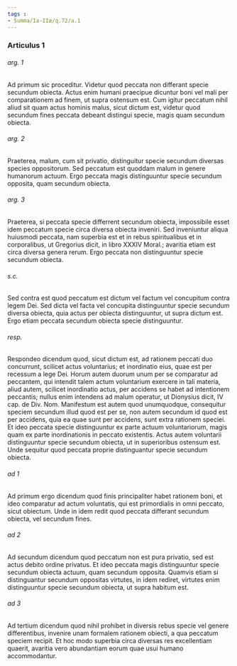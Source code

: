 ```yaml
---
tags : 
- Summa/Ia-IIæ/q.72/a.1
---
```


### Articulus 1

###### arg. 1
Ad primum sic proceditur. Videtur quod peccata non differant specie secundum obiecta. Actus enim humani praecipue dicuntur boni vel mali per comparationem ad finem, ut supra ostensum est. Cum igitur peccatum nihil aliud sit quam actus hominis malus, sicut dictum est, videtur quod secundum fines peccata debeant distingui specie, magis quam secundum obiecta.

###### arg. 2
Praeterea, malum, cum sit privatio, distinguitur specie secundum diversas species oppositorum. Sed peccatum est quoddam malum in genere humanorum actuum. Ergo peccata magis distinguuntur specie secundum opposita, quam secundum obiecta.

###### arg. 3
Praeterea, si peccata specie differrent secundum obiecta, impossibile esset idem peccatum specie circa diversa obiecta inveniri. Sed inveniuntur aliqua huiusmodi peccata, nam superbia est et in rebus spiritualibus et in corporalibus, ut Gregorius dicit, in libro XXXIV Moral.; avaritia etiam est circa diversa genera rerum. Ergo peccata non distinguuntur specie secundum obiecta.

###### s.c.
Sed contra est quod peccatum est dictum vel factum vel concupitum contra legem Dei. Sed dicta vel facta vel concupita distinguuntur specie secundum diversa obiecta, quia actus per obiecta distinguuntur, ut supra dictum est. Ergo etiam peccata secundum obiecta specie distinguuntur.

###### resp.
Respondeo dicendum quod, sicut dictum est, ad rationem peccati duo concurrunt, scilicet actus voluntarius; et inordinatio eius, quae est per recessum a lege Dei. Horum autem duorum unum per se comparatur ad peccantem, qui intendit talem actum voluntarium exercere in tali materia, aliud autem, scilicet inordinatio actus, per accidens se habet ad intentionem peccantis; nullus enim intendens ad malum operatur, ut Dionysius dicit, IV cap. de Div. Nom. Manifestum est autem quod unumquodque, consequitur speciem secundum illud quod est per se, non autem secundum id quod est per accidens, quia ea quae sunt per accidens, sunt extra rationem speciei. Et ideo peccata specie distinguuntur ex parte actuum voluntariorum, magis quam ex parte inordinationis in peccato existentis. Actus autem voluntarii distinguuntur specie secundum obiecta, ut in superioribus ostensum est. Unde sequitur quod peccata proprie distinguantur specie secundum obiecta.

###### ad 1
Ad primum ergo dicendum quod finis principaliter habet rationem boni, et ideo comparatur ad actum voluntatis, qui est primordialis in omni peccato, sicut obiectum. Unde in idem redit quod peccata differant secundum obiecta, vel secundum fines.

###### ad 2
Ad secundum dicendum quod peccatum non est pura privatio, sed est actus debito ordine privatus. Et ideo peccata magis distinguuntur specie secundum obiecta actuum, quam secundum opposita. Quamvis etiam si distinguantur secundum oppositas virtutes, in idem rediret, virtutes enim distinguuntur specie secundum obiecta, ut supra habitum est.

###### ad 3
Ad tertium dicendum quod nihil prohibet in diversis rebus specie vel genere differentibus, invenire unam formalem rationem obiecti, a qua peccatum speciem recipit. Et hoc modo superbia circa diversas res excellentiam quaerit, avaritia vero abundantiam eorum quae usui humano accommodantur.

